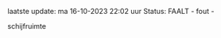 laatste update: 
ma 16-10-2023 22:02   uur 
Status: FAALT - fout - 
<div class="service R">schijfruimte</div>